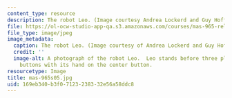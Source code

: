 ```yaml
---
content_type: resource
description: The robot Leo. (Image courtesy Andrea Lockerd and Guy Hoffman.)
file: https://ol-ocw-studio-app-qa.s3.amazonaws.com/courses/mas-965-relational-machines-spring-2005/169eb340b3f07123238332e56a58ddc8_mas-965s05.jpg
file_type: image/jpeg
image_metadata:
  caption: The robot Leo. (Image courtesy of Andrea Lockerd and Guy Hoffman.)
  credit: ''
  image-alt: A photograph of the robot Leo.  Leo stands before three plunger style
    buttons with its hand on the center button.
resourcetype: Image
title: mas-965s05.jpg
uid: 169eb340-b3f0-7123-2383-32e56a58ddc8
---
```

